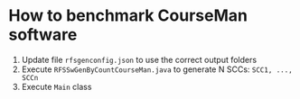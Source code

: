 # How to benchmark CourseMan software 

1. Update file `rfsgenconfig.json` to use the correct output folders
3. Execute `RFSSwGenByCountCourseMan.java` to generate N SCCs: `SCC1, ..., SCCn`
4. Execute `Main` class


 
